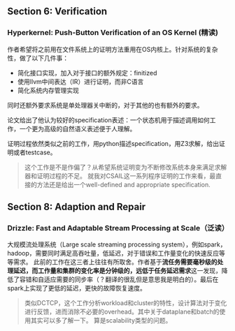 ## Section 6: Verification
### Hyperkernel: Push-Button Verification of an OS Kernel (精读)
作者希望将之前用在文件系统上的证明方法重用在OS内核上。针对系统的复杂性，做了以下几件事：
- 简化接口实现，加入对于接口的额外规定：finitized
- 使用llvm中间表达（IR）进行证明，而非C语言
- 简化系统内存管理实现

同时还额外要求系统是单处理器关中断的，对于其他的也有额外的要求。

论文给出了他认为较好的specification表述：一个状态机用于描述调用如何工作，一个更为高级的自然语义表述便于人理解。

证明过程依然类似之前的工作，用python描述specification，用Z3求解，给出证明或者testcase。

> 这个工作是不是作偏了？从希望系统证明变为不断修改系统本身来满足求解器和证明过程的不足。
> 就我对CSAIL这一系列程序证明的工作来看，最直接的方法还是给出一个well-defined and appropriate specification.

## Section 8: Adaption and Repair
### Drizzle: Fast and Adaptable Stream Processing at Scale（泛读）
大规模流处理系统（Large scale streaming processing system），例如spark，hadoop，需要同时满足高吞吐量，低延迟，对于错误和工作量变化的快速反应等等需求。
此前的工作在这三者上往往有所取舍。作者基于**流任务需要毫秒级的处理延迟，而工作量和集群的变化率是分钟级的，远低于任务延迟需求**这一发现，降低了容错和自适应需要的同步率（？翻译的很乱但是意思我是明白的）。最后在spark上实现了更低的延迟，更快的故障恢复速度。
> 类似DCTCP，这个工作分析workload和cluster的特性，设计算法对于变化进行反馈，进而消除不必要的overhead。其中关于dataplane和batch的使用其实可以多了解一下。
> 算是scalability类型的问题。
